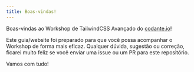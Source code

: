 ```yaml
---
title: Boas-vindas!
---
```


Boas-vindas ao Workshop de TailwindCSS Avançado do [codante.io](https://codante.io)!

Este guia/website foi preparado para que você possa acompanhar o Workshop de forma mais eficaz. Qualquer dúvida, sugestão ou correção, ficarei muito feliz se você enviar uma issue ou um PR para este repositório.

Vamos com tudo!
